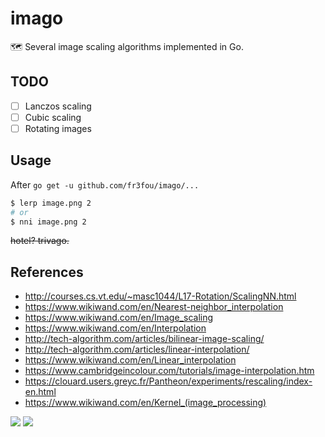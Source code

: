 # imago

🗺 Several image scaling algorithms implemented in Go.

## TODO

- [ ] Lanczos scaling
- [ ] Cubic scaling
- [ ] Rotating images

## Usage

After `go get -u github.com/fr3fou/imago/...`

```sh
$ lerp image.png 2
# or
$ nni image.png 2
```

~~hotel? trivago.~~

## References

- <http://courses.cs.vt.edu/~masc1044/L17-Rotation/ScalingNN.html>
- <https://www.wikiwand.com/en/Nearest-neighbor_interpolation>
- <https://www.wikiwand.com/en/Image_scaling>
- <https://www.wikiwand.com/en/Interpolation>
- <http://tech-algorithm.com/articles/bilinear-image-scaling/>
- <http://tech-algorithm.com/articles/linear-interpolation/>
- <https://www.wikiwand.com/en/Linear_interpolation>
- <https://www.cambridgeincolour.com/tutorials/image-interpolation.htm>
- <https://clouard.users.greyc.fr/Pantheon/experiments/rescaling/index-en.html>
- <https://www.wikiwand.com/en/Kernel_(image_processing)>

![](https://upload.wikimedia.org/wikipedia/commons/thumb/a/aa/Linear_interpolation_visualisation.svg/640px-Linear_interpolation_visualisation.svg.png)
![](https://upload.wikimedia.org/wikipedia/commons/1/19/2D_Convolution_Animation.gif)
